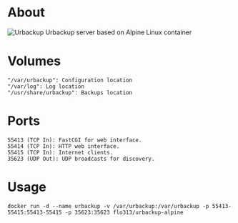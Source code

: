  # About 
![Urbackup](https://portainer.io/images/logos/urbackup.png)  Urbackup server based on Alpine Linux container

# Volumes
 ``` 
"/var/urbackup": Configuration location 
"/var/log": Log location 
"/usr/share/urbackup": Backups location 
```
 # Ports 
``` 
55413 (TCP In): FastCGI for web interface.
55414 (TCP In): HTTP web interface.
55415 (TCP In): Internet clients.
35623 (UDP Out): UDP broadcasts for discovery.
``` 
# Usage 
``` 
docker run -d --name urbackup -v /var/urbackup:/var/urbackup -p 55413-55415:55413-55415 -p 35623:35623 flo313/urbackup-alpine 
``` 
